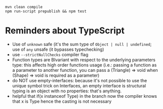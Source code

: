 ```
mvn clean compile
npm run-script prepublish && npm test
```

# Reminders about TypeScript
- Use of `unknown` safe (it's the sum type of `Object | null | undefined`; use of `any` unsafe (it bypasses typechecking)
- use `--strictNullChecks` compiler flag
- Function types are BIvariant with respect to the underlying parameters type: this affects high order functions usage (i.e.: passing a function as a parameter to another function, you can pass a (Triangle) => void when (Shape) => void is required as a parameter)
- do NOT use empty-interfaces: because it's not possible to use the unique symbol trick on Interfaces, an empty interface is structural typing is an object with no properties: that's anything.
- helpful that if(x instanceof Type) in the branch now the compiler knows that x is Type hence the casting is not necessary

